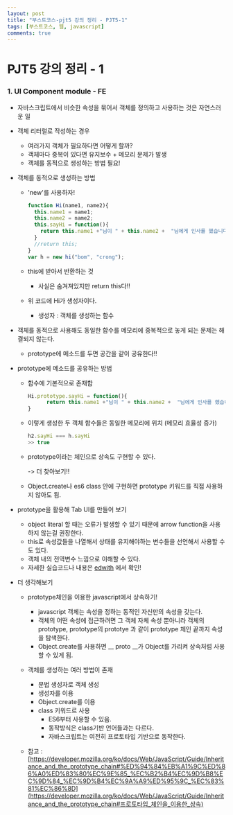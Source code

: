 ```yaml
---
layout: post
title: "부스트코스-pjt5 강의 정리 - PJT5-1"
tags: [부스트코스, 웹, javascript]
comments: true
---
```


# PJT5 강의 정리 - 1

### **1. UI Component module - FE**

- 자바스크립트에서 비슷한 속성을 묶어서 객체를 정의하고 사용하는 것은 자연스러운 일



- 객체 리터럴로 작성하는 경우

  - 여러가지 객체가 필요하다면 어떻게 할까? 
  - 객체마다 중복이 있다면 유지보수 + 메모리 문제가 발생
  - 객체를 동적으로 생성하는 방법 필요!

  

- 객체를 동적으로 생성하는 방법

  - 'new'를 사용하자!

    ```javascript
    function Hi(name1, name2){
      this.name1 = name1;
      this.name2 = name2;
      this.sayHi = function(){
        return this.name1 +"님이 " + this.name2 +  "님에게 인사를 했습니다!";
      }
      //return this;
    }
    var h = new hi("bom", "crong");
    ```

  - this에 받아서 반환하는 것

    - 사실은 숨겨져있지만 return this다!!

  - 위 코드에 Hi가 생성자이다.
    
    - 생성자 : 객체를 생성하는 함수

  

- 객체를 동적으로 사용해도 동일한 함수를 메모리에 중복적으로 놓게 되는 문제는 해결되지 않는다.

  - prototype에 메소드를 두면 공간을 같이 공유한다!!

    

- prototype에 메소드를 공유하는 방법

  - 함수에 기본적으로 존재함

    ```javascript
    Hi.prototype.sayHi = function(){
          return this.name1 +"님이 " + this.name2 +  "님에게 인사를 했습니다!";
    }
    ```

  - 이렇게 생성한 두 객체 함수들은 동일한 메모리에 위치 (메모리 효율성 증가)

    ```javascript
    h2.sayHi === h.sayHi
    >> true
    ```

  - prototype이라는 체인으로 상속도 구현할 수 있다.

    -> 더 찾아보기!! 

  - Object.create나 es6 class 안에 구현하면 prototype 키워드를 직접 사용하지 않아도 됨. 




- prototype을 활용해 Tab UI를 만들어 보기
  - object literal 할 때는 오류가 발생할 수 있기 때문에 arrow function을 사용하지 않는걸 권장한다.
  -  this로 속성값들을 나열해서 상태를 유지해야하는 변수들을 선언해서 사용할 수도 있다.
    - 객체 내의 전역변수 느낌으로 이해할 수 있다.
  - 자세한 실습코드나 내용은 [edwith]("https://www.edwith.org/boostcourse-web/lecture/16795/") 에서 확인!



- 더 생각해보기

  - prototype체인을 이용한  javascript에서 상속하기!

    - javascript 객체는 속성을 정하는 동적인 자신만의 속성을 갖는다.
    - 객체의 어떤 속성에 접근하려면 그 객체 자체 속성 뿐아니라 객체의 prototype, prototype의 prototye 과 같이 prototype 체인 끝까지 속성을 탐색한다.
    - Object.create를 사용하면 __ proto __가 Object를 가리켜 상속처럼 사용할 수 있게 됨.

    

  - 객체를 생성하는 여러 방법이 존재

    - 문법 생성자로 객체 생성
    - 생성자를 이용
    - Object.create를 이용
    - class 키워드르 사용
      - ES6부터 사용할 수 있음.
      - 동작방식은 class기반 언어들과는 다르다.
      - 자바스크립트는 여전히 프로토타입 기반으로 동작한다.

  - 참고 : [https://developer.mozilla.org/ko/docs/Web/JavaScript/Guide/Inheritance_and_the_prototype_chain#%ED%94%84%EB%A1%9C%ED%86%A0%ED%83%80%EC%9E%85_%EC%B2%B4%EC%9D%B8%EC%9D%84_%EC%9D%B4%EC%9A%A9%ED%95%9C_%EC%83%81%EC%86%8D](https://developer.mozilla.org/ko/docs/Web/JavaScript/Guide/Inheritance_and_the_prototype_chain#프로토타입_체인을_이용한_상속)

    

